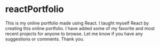 # reactPortfolio
This is my online portfolio made using React.
I taught myself React by creating this online portfolio. I have added some of my favorite and most recent projects for anyone to browse. Let me know if you have any suggestions or comments. Thank you. 
